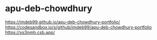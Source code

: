 # apu-deb-chowdhury
https://imdeb99.github.io/apu-deb-chowdhury-portfolio/
https://codesandbox.io/s/github/imdeb99/apu-deb-chowdhury-portfolio
https://xs3nmh.csb.app/
